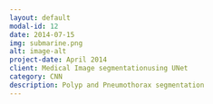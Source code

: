 ```yaml
---
layout: default
modal-id: 12
date: 2014-07-15
img: submarine.png
alt: image-alt
project-date: April 2014
client: Medical Image segmentationusing UNet 
category: CNN
description: Polyp and Pneumothorax segmentation
---
```

